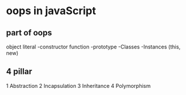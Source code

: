 # oops in javaScript









## part of oops
object literal
-constructor function
-prototype 
-Classes 
-Instances (this, new)

## 4 pillar
1 Abstraction
2 Incapsulation
3 Inheritance
4 Polymorphism

